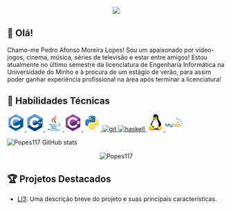 <p align="center">
  <img src="https://github.com/Popes117/Me/assets/98462445/d27a479f-e0f5-48eb-89f1-ed40a4abf1e8">
</p>

## 👋 Olá!

Chamo-me Pedro Afonso Moreira Lopes! Sou um apaixonado por vídeo-jogos, cinema, música, séries de televisão e estar entre amigos! Estou atualmente no último semestre da licenciatura de Engenharia Informática na Universidade do Minho e à procura de um estágio de verão, para assim poder ganhar experiência profissional na área após terminar a licenciatura!

## 🚀 Habilidades Técnicas

<p>

  
</p>

<p align="left"> <a href="https://www.cprogramming.com/" target="_blank" rel="noreferrer"> <img src="https://raw.githubusercontent.com/devicons/devicon/master/icons/c/c-original.svg" alt="c" width="40" height="40"/> </a> <a href="https://www.w3schools.com/cpp/" target="_blank" rel="noreferrer"> <img src="https://raw.githubusercontent.com/devicons/devicon/master/icons/cplusplus/cplusplus-original.svg" alt="cplusplus" width="40" height="40"/> </a> <a href="https://www.java.com" target="_blank" rel="noreferrer"> <img src="https://raw.githubusercontent.com/devicons/devicon/master/icons/java/java-original.svg" alt="java" width="40" height="40"/> </a> <a href="https://www.w3schools.com/cs/" target="_blank" rel="noreferrer"> <img src="https://raw.githubusercontent.com/devicons/devicon/master/icons/csharp/csharp-original.svg" alt="csharp" width="40" height="40"/> </a> <a href="https://www.python.org" target="_blank" rel="noreferrer"> <img src="https://raw.githubusercontent.com/devicons/devicon/master/icons/python/python-original.svg" alt="python" width="40" height="40"/> </a> <a href="https://git-scm.com/" target="_blank" rel="noreferrer"> <img src="https://www.vectorlogo.zone/logos/git-scm/git-scm-icon.svg" alt="git" width="40" height="40"/> </a> <a href="https://www.haskell.org/" target="_blank" rel="noreferrer"> <img src="https://upload.wikimedia.org/wikipedia/commons/1/1c/Haskell-Logo.svg" alt="haskell" width="40" height="40"/> </a> <a href="https://www.linux.org/" target="_blank" rel="noreferrer"> <img src="https://raw.githubusercontent.com/devicons/devicon/master/icons/linux/linux-original.svg" alt="linux" width="40" height="40"/> </a> <a href="https://www.mysql.com/" target="_blank" rel="noreferrer"> <img src="https://raw.githubusercontent.com/devicons/devicon/master/icons/mysql/mysql-original-wordmark.svg" alt="mysql" width="40" height="40"/> </a> </p>

![Popes117 GitHub stats](https://github-readme-stats.vercel.app/api?username=Popes117&show_icons=true&theme=merko)
<p align="center">
  <img align="center" src="https://github-readme-stats.vercel.app/api/top-langs?username=Popes117&show_icons=true&locale=en&layout=compact" alt="Popes117" />
</p>

## 🏆 Projetos Destacados

- [LI3](https://github.com/Popes117/LI3): Uma descrição breve do projeto e suas principais características.


